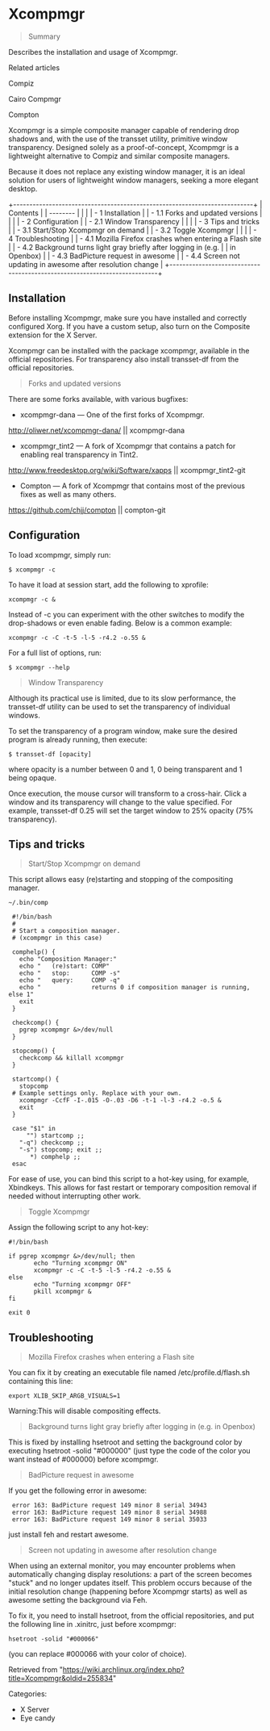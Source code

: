 Xcompmgr
========

> Summary

Describes the installation and usage of Xcompmgr.

Related articles

Compiz

Cairo Compmgr

Compton

Xcompmgr is a simple composite manager capable of rendering drop shadows
and, with the use of the transset utility, primitive window
transparency. Designed solely as a proof-of-concept, Xcompmgr is a
lightweight alternative to Compiz and similar composite managers.

Because it does not replace any existing window manager, it is an ideal
solution for users of lightweight window managers, seeking a more
elegant desktop.

+--------------------------------------------------------------------------+
| Contents                                                                 |
| --------                                                                 |
|                                                                          |
| -   1 Installation                                                       |
|     -   1.1 Forks and updated versions                                   |
|                                                                          |
| -   2 Configuration                                                      |
|     -   2.1 Window Transparency                                          |
|                                                                          |
| -   3 Tips and tricks                                                    |
|     -   3.1 Start/Stop Xcompmgr on demand                                |
|     -   3.2 Toggle Xcompmgr                                              |
|                                                                          |
| -   4 Troubleshooting                                                    |
|     -   4.1 Mozilla Firefox crashes when entering a Flash site           |
|     -   4.2 Background turns light gray briefly after logging in (e.g.   |
|         in Openbox)                                                      |
|     -   4.3 BadPicture request in awesome                                |
|     -   4.4 Screen not updating in awesome after resolution change       |
+--------------------------------------------------------------------------+

Installation
------------

Before installing Xcompmgr, make sure you have installed and correctly
configured Xorg. If you have a custom setup, also turn on the Composite
extension for the X Server.

Xcompmgr can be installed with the package xcompmgr, available in the
official repositories. For transparency also install transset-df from
the official repositories.

> Forks and updated versions

There are some forks available, with various bugfixes:

-   xcompmgr-dana — One of the first forks of Xcompmgr.

http://oliwer.net/xcompmgr-dana/ || xcompmgr-dana

-   xcompmgr_tint2 — A fork of Xcompmgr that contains a patch for
    enabling real transparency in Tint2.

http://www.freedesktop.org/wiki/Software/xapps || xcompmgr_tint2-git

-   Compton — A fork of Xcompmgr that contains most of the previous
    fixes as well as many others.

https://github.com/chjj/compton || compton-git

Configuration
-------------

To load xcompmgr, simply run:

    $ xcompmgr -c

To have it load at session start, add the following to xprofile:

    xcompmgr -c &

Instead of -c you can experiment with the other switches to modify the
drop-shadows or even enable fading. Below is a common example:

    xcompmgr -c -C -t-5 -l-5 -r4.2 -o.55 &

For a full list of options, run:

    $ xcompmgr --help

> Window Transparency

Although its practical use is limited, due to its slow performance, the
transset-df utility can be used to set the transparency of individual
windows.

To set the transparency of a program window, make sure the desired
program is already running, then execute:

    $ transset-df [opacity]

where opacity is a number between 0 and 1, 0 being transparent and 1
being opaque.

Once execution, the mouse cursor will transform to a cross-hair. Click a
window and its transparency will change to the value specified. For
example, transset-df 0.25 will set the target window to 25% opacity (75%
transparency).

Tips and tricks
---------------

> Start/Stop Xcompmgr on demand

This script allows easy (re)starting and stopping of the compositing
manager.

    ~/.bin/comp

     #!/bin/bash
     #
     # Start a composition manager.
     # (xcompmgr in this case)
     
     comphelp() {
       echo "Composition Manager:"
       echo "   (re)start: COMP"
       echo "   stop:      COMP -s"
       echo "   query:     COMP -q"
       echo "              returns 0 if composition manager is running, else 1"
       exit
     }
     
     checkcomp() {
       pgrep xcompmgr &>/dev/null
     }
     
     stopcomp() {
       checkcomp && killall xcompmgr
     }
     
     startcomp() {
       stopcomp
     # Example settings only. Replace with your own.
       xcompmgr -CcfF -I-.015 -O-.03 -D6 -t-1 -l-3 -r4.2 -o.5 &
       exit
     }
     
     case "$1" in
         "") startcomp ;;
       "-q") checkcomp ;;
       "-s") stopcomp; exit ;;
          *) comphelp ;;
     esac

For ease of use, you can bind this script to a hot-key using, for
example, Xbindkeys. This allows for fast restart or temporary
composition removal if needed without interrupting other work.

> Toggle Xcompmgr

Assign the following script to any hot-key:

    #!/bin/bash

    if pgrep xcompmgr &>/dev/null; then
           echo "Turning xcompmgr ON"
           xcompmgr -c -C -t-5 -l-5 -r4.2 -o.55 &
    else
           echo "Turning xcompmgr OFF"
           pkill xcompmgr &
    fi

    exit 0

Troubleshooting
---------------

> Mozilla Firefox crashes when entering a Flash site

You can fix it by creating an executable file named
/etc/profile.d/flash.sh containing this line:

    export XLIB_SKIP_ARGB_VISUALS=1

Warning:This will disable compositing effects.

> Background turns light gray briefly after logging in (e.g. in Openbox)

This is fixed by installing hsetroot and setting the background color by
executing hsetroot -solid "#000000" (just type the code of the color you
want instead of #000000) before xcompmgr.

> BadPicture request in awesome

If you get the following error in awesome:

     error 163: BadPicture request 149 minor 8 serial 34943
     error 163: BadPicture request 149 minor 8 serial 34988
     error 163: BadPicture request 149 minor 8 serial 35033

just install feh and restart awesome.

> Screen not updating in awesome after resolution change

When using an external monitor, you may encounter problems when
automatically changing display resolutions: a part of the screen becomes
"stuck" and no longer updates itself. This problem occurs because of the
initial resolution change (happening before Xcompmgr starts) as well as
awesome setting the background via Feh.

To fix it, you need to install hsetroot, from the official repositories,
and put the following line in .xinitrc, just before xcompmgr:

    hsetroot -solid "#000066"

(you can replace #000066 with your color of choice).

Retrieved from
"https://wiki.archlinux.org/index.php?title=Xcompmgr&oldid=255834"

Categories:

-   X Server
-   Eye candy
